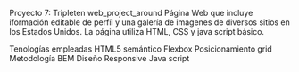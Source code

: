 Proyecto 7: Tripleten web_project_around Página Web que incluye iformación editable de perfíl y una galería de imagenes de diversos sitios en los Estados Unidos. La página utiliza HTML, CSS y java script básico.

Tenologías empleadas
HTML5 semántico
Flexbox
Posicionamiento grid
Metodología BEM
Diseño Responsive
Java script
